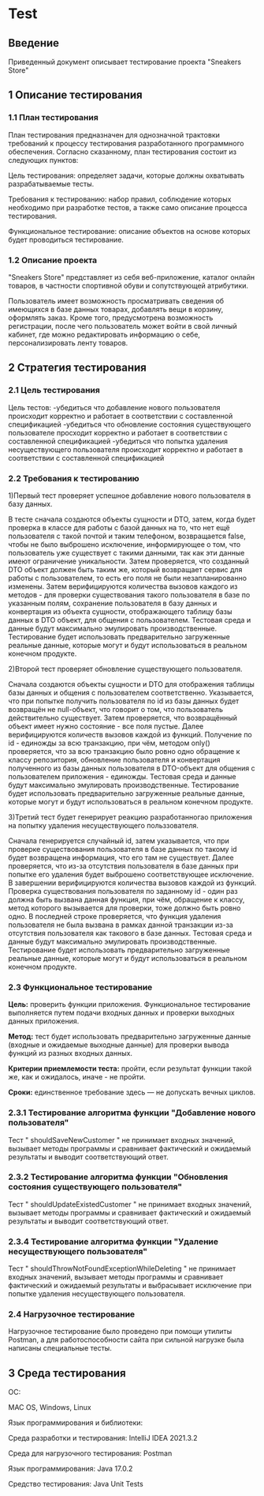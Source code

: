 # Test

## Введение

Приведенный документ описывает тестирование проекта "Sneakers Store"

## 1  Описание тестирования

### 1.1  План тестирования

План тестирования предназначен для однозначной трактовки требований к процессу тестирования разработанного программного обеспечения.
Согласно сказанному, план тестирования состоит из следующих пунктов:

Цель тестирования: определяет задачи, которые должны охватывать разрабатываемые тесты.

Требования к тестированию: набор правил, соблюдение которых необходимо при разработке тестов, а также само описание процесса тестирования.

Функциональное тестирование: описание объектов на основе которых будет проводиться тестирование.

### 1.2 Описание проекта

"Sneakers Store" представляет из себя веб-приложение, каталог онлайн товаров, в частности спортивной обуви и сопутствующей атрибутики. 

Пользователь имеет возможность просматривать сведения об имеющихся в базе данных товарах, добавлять вещи в корзину, оформлять заказ. Кроме того, предусмотрена возможность регистрации, после чего пользователь может войти в свой личный кабинет, где можно редактировать информацию о себе, персонализировать ленту товаров. 

## 2 Стратегия тестирования

### 2.1 Цель тестирования

Цель тестов:
-убедиться что добавление нового пользователя происходит корректно и работает в соответствии с составленной спецификацией 
-убедиться что обновление состояния существующего пользователе просходит корректно и работает в соответствии с составленной спецификацией
-убедиться что попытка удаления несуществующего пользователя происходит корректно и работает в соответствии с составленной спецификацией

### 2.2 Требования к тестированию

1)Первый тест проверяет успешное добавление нового пользователя в базу данных.

В тесте сначала создаются объекты сущности и DTO, затем, когда будет проверка в классе для работы с базой данных на то, что нет ещё пользователя с такой почтой и таким телефоном, возвращается false, чтобы не было выброшено исключение, информирующее о том, что пользователь уже существует с такими данными, так как эти данные имеют ограничение уникальности. Затем проверяется, что созданный DTO объект должен быть таким же, который возвращает сервис для работы с пользователем, то есть его поля не были незапланированно изменены. Затем верифицируются количества вызовов каждого из методов - для проверки существования такого пользователя в базе по указанным полям, сохранение пользователя в базу данных и конвертация из объекта сущности, отображающего таблицу базы данных в DTO объект, для общения с пользователем.
Тестовая среда и данные будут максимально эмулировать производственные.
Тестирование будет использовать предварительно загруженные реальные данные, которые могут и будут использоваться в реальном конечном продукте.

2)Второй тест проверяет обновление существующего пользователя.

Сначала создаются объекты сущности и DTO для отображения таблицы базы данных и общения с пользователем соответственно. Указывается, что при попытке получить пользователя пo id из базы данных будет возвращён не null-объект, что говорит о том, что пользователь действительно существует. Затем проверяется, что возвращённый объект имеет нужно состояние - все поля пустые. Далее верифицируются количеств вызовов каждой из функций. Получение по id - единожды за всю транзакцию, при чём, методом only() проверяется, что за всю транзакцию было ровно одно обращение к классу репозитория, обновление пользователя и конвертация полученного из базы данных пользователя в DTO-объект для общения с пользователем приложения - единожды.
Тестовая среда и данные будут максимально эмулировать производственные.
Тестирование будет использовать предварительно загруженные реальные данные, которые могут и будут использоваться в реальном конечном продукте.


3)Третий тест будет генерирует реакцию разработанногао приложения на попытку удаления несуществующего польззователя.

Сначала генерируется случайный id, затем указывается, что при проверке существования пользователя в базе данных по такому id будет возвращена информация, что его там не существует. Далее проверяется, что из-за отсутствия пользователя в базе данных при попытке его удаления будет выброшено соответствующее исключение. В завершении верифицируются количества вызовов каждой из функций. Проверка существования пользователя по заданному id - один раз должна быть вызвана данная функция, при чём, обращение к классу, метод которого вызывается для проверки, тоже должно быть ровно одно. В последней строке проверяется, что функция удаления пользователя не была вызвана в рамках данной транзакции из-за отсутствия пользователя как такового в базе данных.
Тестовая среда и данные будут максимально эмулировать производственные.
Тестирование будет использовать предварительно загруженные реальные данные, которые могут и будут использоваться в реальном конечном продукте.


### 2.3 Функциональное тестирование

**Цель:** проверить функции приложения. Функциональное тестирование выполняется путем подачи входных данных и проверки выходных данных приложения.

**Метод:** тест будет использовать предварительно загруженные данные (входные и ожидаемые выходные данные) для проверки вывода функций из разных входных данных.

**Критерии приемлемости теста:** пройти, если результат функции такой же, как и ожидалось, иначе - не пройти.

**Сроки:** единственное требование здесь — не допускать вечных циклов.

### 2.3.1 Тестирование алгоритма функции "Добавление нового пользователя"

Тест " shouldSaveNewCustomer " не принимает входных значений, вызывает методы программы и сравнивает фактический и ожидаемый результаты и выводит соответствующий ответ.  

### 2.3.2 Тестирование алгоритма функции "Обновления состояния существующего пользователя"

Тест " shouldUpdateExistedCustomer " не принимает входных значений, вызывает методы программы и сравнивает фактический и ожидаемый результаты и выводит соответствующий ответ. 

### 2.3.4 Тестирование алгоритма функции "Удаление несуществующего пользователя"

Тест " shouldThrowNotFoundExceptionWhileDeleting " не принимает входных значений, вызывает методы программы и сравнивает фактический и ожидаемый результаты и выбрасывает исключение при попытке удаления несуществующего пользователя.

### 2.4 Нагрузочное тестирование

Нагрузочное тестирование было проведено при помощи утилиты Postman, а для работоспособности сайта при сильной нагрузке была написаны специальные тесты.

## 3 Среда тестирования

ОС:

MAC OS, Windows, Linux

Язык программирования и библиотеки:

Среда разработки и тестирования: IntelliJ IDEA 2021.3.2

Среда для нагрузочного тестирования: Postman

Язык программирования: Java 17.0.2

Средство тестирования: Java Unit Tests

